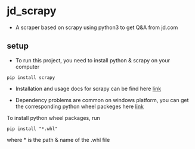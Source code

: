 # jd_scrapy

* A scraper based on scrapy using python3 to get Q&A from jd.com

## setup

* To run this project, you need to install python & scrapy on your computer

`pip install scrapy`

* Installation and usage docs for scrapy can be find here [link](https://docs.scrapy.org/en/latest/intro/install.html) 

* Dependency problems are common on windows platform, you can get the corresponding python wheel packeges here [link](http://www.lfd.uci.edu/~gohlke/pythonlibs/#twisted) 

To install python wheel packages, run 
  
`pip install "*.whl"`

where * is the path & name of the .whl file
